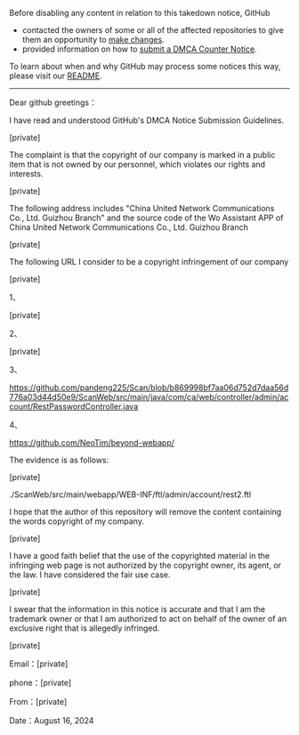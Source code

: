 Before disabling any content in relation to this takedown notice, GitHub
- contacted the owners of some or all of the affected repositories to give them an opportunity to [make changes](https://docs.github.com/en/github/site-policy/dmca-takedown-policy#a-how-does-this-actually-work).
- provided information on how to [submit a DMCA Counter Notice](https://docs.github.com/en/articles/guide-to-submitting-a-dmca-counter-notice).

To learn about when and why GitHub may process some notices this way, please visit our [README](https://github.com/github/dmca/blob/master/README.md#anatomy-of-a-takedown-notice).

---

Dear github greetings：

 

I have read and understood GitHub's DMCA Notice Submission Guidelines.

[private]


The complaint is that the copyright of our company is marked in a public item that is not owned by our personnel, which violates our rights and interests.

[private]

 

The following address includes "China United Network Communications Co., Ltd. Guizhou Branch" and the source code of the Wo Assistant APP of China United Network Communications Co., Ltd. Guizhou Branch

[private]

 

The following URL I consider to be a copyright infringement of our company

[private]

1、

[private]

2、

[private]

3、

https://github.com/pandeng225/Scan/blob/b869998bf7aa06d752d7daa56d776a03d44d50e9/ScanWeb/src/main/java/com/ca/web/controller/admin/account/RestPasswordController.java

4、

https://github.com/NeoTim/beyond-webapp/

 

The evidence is as follows:

[private]

./ScanWeb/src/main/webapp/WEB-INF/ftl/admin/account/rest2.ftl

 

I hope that the author of this repository will remove the content containing the words copyright of my company.

[private]

 

I have a good faith belief that the use of the copyrighted material in the infringing web page is not authorized by the copyright owner, its agent, or the law. I have considered the fair use case.

[private]

 

 

I swear that the information in this notice is accurate and that I am the trademark owner or that I am authorized to act on behalf of the owner of an exclusive right that is allegedly infringed.

[private] 

 
Email：[private] 

phone：[private] 

From：[private] 

Date：August 16, 2024